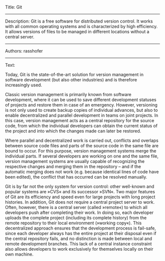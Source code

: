 Title: Git

-----

Description: Git is a free software for distributed version control. It works with all common operating systems and is characterized by high efficiency. It allows versions of files to be managed in different locations without a central server.

-----

Authors: rasshofer

-----

Text:

Today, Git is the state-of-the-art solution for version management in software development (but also other industries) and is therefore increasingly used.

Classic version management is primarily known from software development, where it can be used to save different development statuses of projects and restore them in case of an emergency. However, versioning is not only used to create backup copies of individual advances, but also to enable decentralized and parallel development in teams on joint projects. In this case, version management acts as a central repository for the source code, from which the individual developers can obtain the current status of the project and into which the changes made can later be restored.

Where parallel and decentralized work is carried out, conflicts and overlaps between source code files and parts of the source code in the same file are bound to occur. For this purpose, version management systems merge the individual parts. If several developers are working on one and the same file, version management systems are usually capable of recognizing the respective changes and merging them in the repository – and if the automatic merging does not work (e.g. because identical lines of code have been edited), the conflict that has occurred can be resolved manually.

Git is by far not the only system for version control: other well-known and popular systems are »CVS« and its successor »SVN«. Two major features of Git are its efficiency and speed even for large projects with long project histories. In addition, Git does not require a central project server to work. Often, however, there is a central server (called »remote«) to which all developers push after completing their work. In doing so, each developer uploads the complete project (including its complete history) from the remote repository to their local environment (»working copy«). This decentralized approach ensures that the development process is fail-safe, since each developer always has the entire project at their disposal even if the central repository fails, and no distinction is made between local and remote development branches. This lack of a central instance constraint also allows developers to work exclusively for themselves locally on their own machine.
